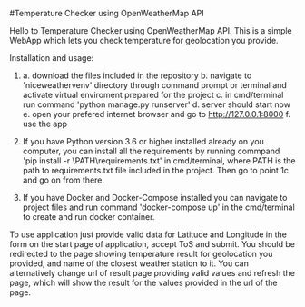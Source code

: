 #Temperature Checker using OpenWeatherMap API

Hello to Temperature Checker using OpenWeatherMap API. This is a simple WebApp which lets you check temperature for geolocation you provide.

Installation and usage:

1.
    a. download the files included in the repository
    b. navigate to 'niceweathervenv' directory through command prompt or terminal and activate virtual enviroment prepared for the project
    c. in cmd/terminal run command 'python manage.py runserver'
    d. server should start now
    e. open your prefered internet browser and go to http://127.0.0.1:8000
    f. use the app

2. If you have Python version 3.6 or higher installed already on you computer, you can install all the requirements by running commpand 'pip install -r \PATH\requirements.txt' in cmd/terminal, where PATH is the path to requirements.txt file included in the project. Then go to point 1c and go on from there.

3. If you have Docker and Docker-Compose installed you can navigate to project files and run command 'docker-compose up' in the cmd/terminal to create and run docker container.


To use application just provide valid data for Latitude and Longitude in the form on the start page of application, accept ToS and submit. You should be redirected to the page showing temperature result for geolocation you provided, and name of the closest weather station to it. You can alternatively change url of result page providing valid values and refresh the page, which will show the result for the values provided in the url of the page.
